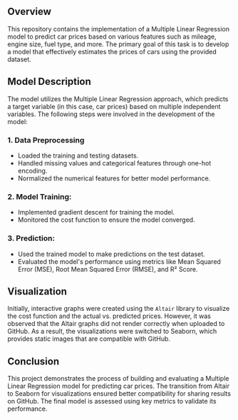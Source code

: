 ## Overview
This repository contains the implementation of a Multiple Linear Regression model to predict car prices based on various features such as mileage, engine size, fuel type, and more. The primary goal of this task is to develop a model that effectively estimates the prices of cars using the provided dataset.

## Model Description
The model utilizes the Multiple Linear Regression approach, which predicts a target variable (in this case, car prices) based on multiple independent variables. The following steps were involved in the development of the model:
### 1. Data Preprocessing
* Loaded the training and testing datasets.
* Handled missing values and categorical features through one-hot encoding.
* Normalized the numerical features for better model performance.
### 2. Model Training:
* Implemented gradient descent for training the model.
* Monitored the cost function to ensure the model converged.
### 3. Prediction:
* Used the trained model to make predictions on the test dataset.
* Evaluated the model's performance using metrics like Mean Squared Error (MSE), Root Mean Squared Error (RMSE), and R² Score.

## Visualization
Initially, interactive graphs were created using the `Altair` library to visualize the cost function and the actual vs. predicted prices. However, it was observed that the Altair graphs did not render correctly when uploaded to GitHub. As a result, the visualizations were switched to Seaborn, which provides static images that are compatible with GitHub.

## Conclusion
This project demonstrates the process of building and evaluating a Multiple Linear Regression model for predicting car prices. The transition from Altair to Seaborn for visualizations ensured better compatibility for sharing results on GitHub. The final model is assessed using key metrics to validate its performance.

